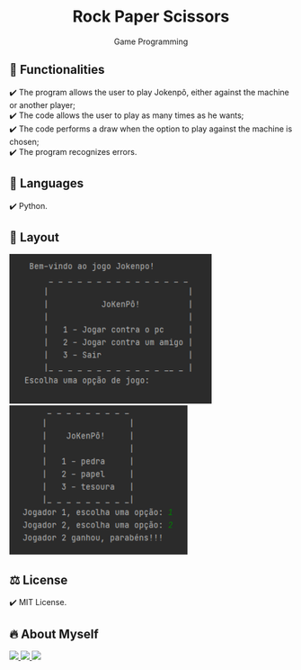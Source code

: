 <h1 align="center"> Rock Paper Scissors </h1>
<p align="center"> Game Programming

## 🎯 Functionalities
✔️ The program allows the user to play Jokenpô, either against the machine or another player; <br>
✔️ The code allows the user to play as many times as he wants; <br>
✔️ The code performs a draw when the option to play against the machine is chosen; <br>
✔️ The program recognizes errors.

## 🚀 Languages
✔️ Python.

## 🎨 Layout
<p align="left">
      <img src="Imagens/img1.png" width="360"> &nbsp; &nbsp; 
      <img src="Imagens/img2.png" width="317"> &nbsp; &nbsp;  
      
## ⚖️ License
✔️ MIT License.

## 🔥 About Myself
  <div>
  <a href = "https://mail.google.com/mail/u/1/#inbox"><img src="https://img.shields.io/badge/-Gmail-%23EA4335?style=for-the-badge&logo=gmail&logoColor=white" target="_blank">
  </a>
  <a href="https://www.linkedin.com/in/maria-eduarda-macedo-braga-4663bb208/e" target="_blank"><img src="https://img.shields.io/badge/-LinkedIn-%230077B5?style=for-the-badge&logo=linkedin&logoColor=white" target="_blank">
  </a> 
  <a href="https://www.instagram.com/_maria_2k03/?hl=pt-br" target="_blank"><img src="https://img.shields.io/badge/-Instagram-%23E4405F?style=for-the-badge&logo=instagram&logoColor=white" target="_blank">
  </a>
</div>
